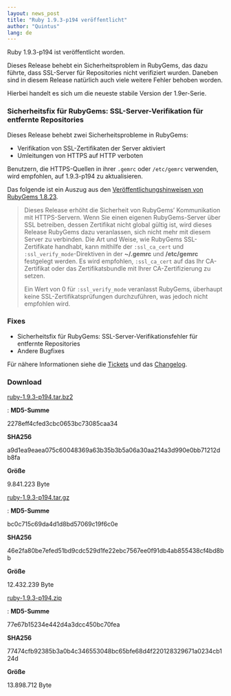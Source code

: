 ```yaml
---
layout: news_post
title: "Ruby 1.9.3-p194 veröffentlicht"
author: "Quintus"
lang: de
---
```


Ruby 1.9.3-p194 ist veröffentlicht worden.

Dieses Release behebt ein Sicherheitsproblem in RubyGems, das dazu
führte, dass SSL-Server für Repositories nicht verifiziert wurden.
Daneben sind in diesem Release natürlich auch viele weitere Fehler
behoben worden.

Hierbei handelt es sich um die neueste stabile Version der 1.9er-Serie.

### Sicherheitsfix für RubyGems: SSL-Server-Verifikation für entfernte Repositories

Dieses Release behebt zwei Sicherheitsprobleme in RubyGems:

* Verifikation von SSL-Zertifikaten der Server aktiviert
* Umleitungen von HTTPS auf HTTP verboten

Benutzern, die HTTPS-Quellen in ihrer `.gemrc` oder `/etc/gemrc`
verwenden, wird empfohlen, auf 1.9.3-p194 zu aktualisieren.

Das folgende ist ein Auszug aus den [Veröffentlichungshinweisen von
RubyGems 1.8.23][1].

> Dieses Release erhöht die Sicherheit von RubyGems’ Kommunikation mit
> HTTPS-Servern. Wenn Sie einen eigenen RubyGems-Server über SSL
> betreiben, dessen Zertifikat nicht global gültig ist, wird dieses
> Release RubyGems dazu veranlassen, sich nicht mehr mit diesem Server
> zu verbinden.
> Die Art und Weise, wie RubyGems SSL-Zertifikate handhabt, kann
> mithilfe der `:ssl_ca_cert` und `:ssl_verify_mode`-Direktiven in der
> **~/.gemrc** und **/etc/gemrc** festgelegt werden. Es wird empfohlen,
> `:ssl_ca_cert` auf das Ihr CA-Zertifikat oder das Zertifikatsbundle
> mit Ihrer CA-Zertifizierung zu setzen.
>
> Ein Wert von 0 für `:ssl_verify_mode` veranlasst RubyGems, überhaupt
> keine SSL-Zertifikatsprüfungen durchzuführen, was jedoch nicht
> empfohlen wird.

### Fixes

* Sicherheitsfix für RubyGems: SSL-Server-Verifikationsfehler für
  entfernte Repositories
* Andere Bugfixes

Für nähere Informationen siehe die [Tickets][2] und das [Changelog][3].

### Download

[ruby-1.9.3-p194.tar.bz2][4]

: **MD5-Summe**

  2278eff4cfed3cbc0653bc73085caa34

  **SHA256**

  a9d1ea9eaea075c60048369a63b35b3b5a06a30aa214a3d990e0bb71212db8fa

  **Größe**

  9\.841.223 Byte

[ruby-1.9.3-p194.tar.gz][5]

: **MD5-Summe**

  bc0c715c69da4d1d8bd57069c19f6c0e

  **SHA256**

  46e2fa80be7efed51bd9cdc529d1fe22ebc7567ee0f91db4ab855438cf4bd8bb

  **Größe**

  12\.432.239 Byte

[ruby-1.9.3-p194.zip][6]

: **MD5-Summe**

  77e67b15234e442d4a3dcc450bc70fea

  **SHA256**

  77474cfb92385b3a0b4c346553048bc65bfe68d4f220128329671a0234cb124d

  **Größe**

  13\.898.712 Byte



[1]: https://github.com/rubygems/rubygems/blob/1.8/History.txt
[2]: https://bugs.ruby-lang.org/projects/ruby-193/issues?set_filter=1&amp;status_id=5
[3]: http://svn.ruby-lang.org/repos/ruby/tags/v1_9_3_194/ChangeLog
[4]: https://cache.ruby-lang.org/pub/ruby/1.9/ruby-1.9.3-p194.tar.bz2
[5]: https://cache.ruby-lang.org/pub/ruby/1.9/ruby-1.9.3-p194.tar.gz
[6]: https://cache.ruby-lang.org/pub/ruby/1.9/ruby-1.9.3-p194.zip
